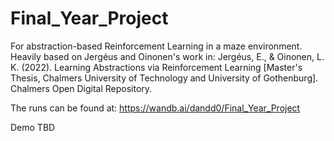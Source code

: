 # Final_Year_Project

For abstraction-based Reinforcement Learning in a maze environment. Heavily based on Jergéus and Oinonen's work in: 
Jergéus, E., & Oinonen, L. K. (2022). Learning Abstractions via Reinforcement Learning [Master's Thesis, Chalmers University of Technology and University of Gothenburg]. Chalmers Open Digital Repository. 

The runs can be found at:
https://wandb.ai/dandd0/Final_Year_Project

Demo TBD
